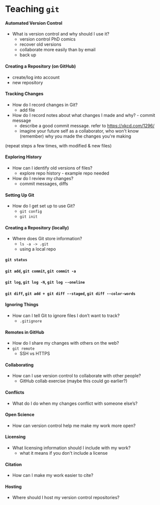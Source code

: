 # Teaching `git`

#### Automated Version Control

- What is version control and why should I use it?
  - version control PhD comics
  - recover old versions
  - collaborate more easily than by email
  - back up

#### Creating a Repository (on GitHub)

- create/log into account
- new repository

#### Tracking Changes
- How do I record changes in Git? 
  - add file
- How do I record notes about what changes I made and why? - commit message
  - describe a good commit message. refer to https://xkcd.com/1296/
  - imagine your future self as a collaborator, who won't know (remember) why you made the changes you're making
  
(repeat steps a few times, with modified & new files)

#### Exploring History

- How can I identify old versions of files?
  - explore repo history - example repo needed
- How do I review my changes? 
  - commit messages, diffs

#### Setting Up Git

- How do I get set up to use Git?
  - `git config`
  - `git init`

#### Creating a Repository (locally)

- Where does Git store information?
  - `ls -a -> .git`
  - using a local repo

#### `git status`

#### `git add`, `git commit`, `git commit -a`

#### `git log`, `git log -N`, `git log --oneline`

#### `git diff`, `git add + git diff --staged`, `git diff --color-words`

#### Ignoring Things

- How can I tell Git to ignore files I don’t want to track?
  - `.gitignore`

#### Remotes in GitHub

- How do I share my changes with others on the web?
- `git remote`
  - SSH vs HTTPS

#### Collaborating

- How can I use version control to collaborate with other people?
  - GitHub collab exercise (maybe this could go earlier?)

#### Conflicts

- What do I do when my changes conflict with someone else’s?

#### Open Science

- How can version control help me make my work more open?

#### Licensing

- What licensing information should I include with my work?
  - what it means if you don't include a license

#### Citation

- How can I make my work easier to cite?

#### Hosting

- Where should I host my version control repositories?
